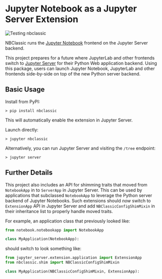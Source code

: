 # Jupyter Notebook as a Jupyter Server Extension

![Testing nbclassic](https://github.com/jupyterlab/nbclassic/workflows/Testing%20nbclassic/badge.svg)


NBClassic runs the [Jupyter Notebook]((github.com/jupyter/notebook)) frontend on the Jupyter Server backend.

This project prepares for a future where JupyterLab and other frontends switch to [Jupyter Server](https://github.com/jupyter/jupyter_server/) for their Python Web application backend. Using this package, users can launch Jupyter Notebook, JupyterLab and other frontends side-by-side on top of the new Python server backend.

## Basic Usage

Install from PyPI:
```
> pip install nbclassic
```
This will automatically enable the extension in Jupyter Server.

Launch directly:
```
> jupyter nbclassic
```

Alternatively, you can run Jupyter Server and visiting the `/tree` endpoint:
```
> jupyter server
```

## Further Details

This project also includes an API for shimming traits that moved from `NotebookApp` in to `ServerApp` in Jupyter Server. This can be used by applications that subclassed `NotebookApp` to leverage the Python server backend of Jupyter Notebooks. Such extensions should *now* switch to `ExtensionApp` API in Jupyter Server and add `NBClassicConfigShimMixin` in their inheritance list to properly handle moved traits.

For example, an application class that previously looked like:
```python
from notebook.notebookapp import NotebookApp

class MyApplication(NotebookApp):
```
should switch to look something like:
```python
from jupyter_server.extension.application import ExtensionApp
from nbclassic.shim import NBClassicConfigShimMixin

class MyApplication(NBClassicConfigShimMixin, ExtensionApp):
```

